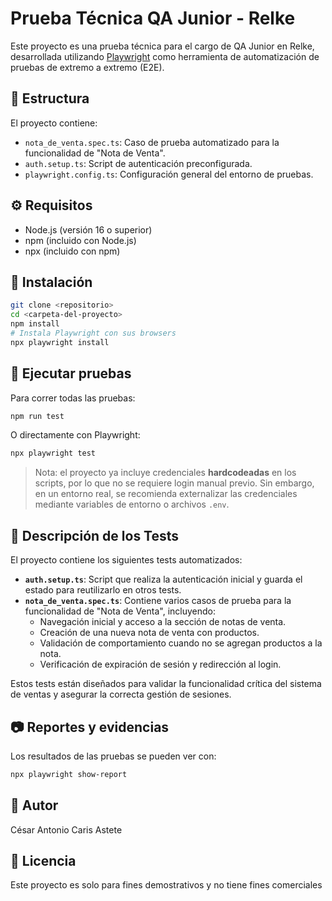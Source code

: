 # Prueba Técnica QA Junior - Relke

Este proyecto es una prueba técnica para el cargo de QA Junior en Relke, desarrollada utilizando [Playwright](https://playwright.dev/) como herramienta de automatización de pruebas de extremo a extremo (E2E).

## 📁 Estructura

El proyecto contiene:

- `nota_de_venta.spec.ts`: Caso de prueba automatizado para la funcionalidad de "Nota de Venta".
- `auth.setup.ts`: Script de autenticación preconfigurada.
- `playwright.config.ts`: Configuración general del entorno de pruebas.

## ⚙️ Requisitos

- Node.js (versión 16 o superior)
- npm (incluido con Node.js)
- npx (incluido con npm)

## 🚀 Instalación

```bash
git clone <repositorio>
cd <carpeta-del-proyecto>
npm install
# Instala Playwright con sus browsers
npx playwright install
```

## 🧪 Ejecutar pruebas

Para correr todas las pruebas:

```bash
npm run test
```

O directamente con Playwright:

```bash
npx playwright test
```

> Nota: el proyecto ya incluye credenciales **hardcodeadas** en los scripts, por lo que no se requiere login manual previo. Sin embargo, en un entorno real, se recomienda externalizar las credenciales mediante variables de entorno o archivos `.env`.

## 🧪 Descripción de los Tests

El proyecto contiene los siguientes tests automatizados:

- **`auth.setup.ts`**: Script que realiza la autenticación inicial y guarda el estado para reutilizarlo en otros tests.
- **`nota_de_venta.spec.ts`**: Contiene varios casos de prueba para la funcionalidad de "Nota de Venta", incluyendo:
  - Navegación inicial y acceso a la sección de notas de venta.
  - Creación de una nueva nota de venta con productos.
  - Validación de comportamiento cuando no se agregan productos a la nota.
  - Verificación de expiración de sesión y redirección al login.

Estos tests están diseñados para validar la funcionalidad crítica del sistema de ventas y asegurar la correcta gestión de sesiones.

## 📷 Reportes y evidencias

Los resultados de las pruebas se pueden ver con:

```bash
npx playwright show-report
```

## 👤 Autor

César Antonio Caris Astete

## 📝 Licencia

Este proyecto es solo para fines demostrativos y no tiene fines comerciales
